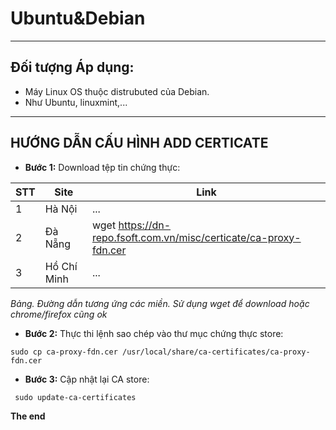 # Ubuntu&Debian

---

## Đối tượng Áp dụng:

- Máy Linux OS thuộc distrubuted của Debian.
- Như Ubuntu, linuxmint,...

---

## HƯỚNG DẪN CẤU HÌNH ADD CERTICATE

- **Bước 1:** Download tệp tin chứng thực:

| STT | Site        | Link                                                              |
| --- | ----------- | ----------------------------------------------------------------- |
| 1   | Hà Nội      | ...                                                               |
| 2   | Đà Nẵng     | wget https://dn-repo.fsoft.com.vn/misc/certicate/ca-proxy-fdn.cer |
| 3   | Hồ Chí Minh | ...                                                               |

_Bảng. Đường dẫn tương ứng các miền. Sử dụng wget để download hoặc chrome/firefox cũng ok_

- **Bước 2:** Thực thi lệnh sao chép vào thư mục chứng thực store:

```terminal
sudo cp ca-proxy-fdn.cer /usr/local/share/ca-certificates/ca-proxy-fdn.cer
```

- **Bước 3:** Cập nhật lại CA store:

```terminal
 sudo update-ca-certificates
```

**The end**
